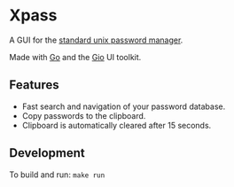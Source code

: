 # Xpass

A GUI for the [standard unix password manager](https://www.passwordstore.org/).

Made with [Go](https://go.dev) and the [Gio](https://gioui.org) UI toolkit.

## Features

- Fast search and navigation of your password database.
- Copy passwords to the clipboard.
- Clipboard is automatically cleared after 15 seconds.

## Development

To build and run:
`make run`
